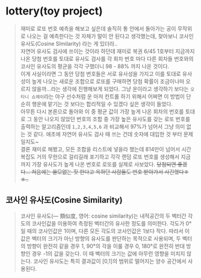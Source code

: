 # lottery(toy project)
> 
> 재미로 로또 번호 예측을 해보고 싶은데 솔직히 통 안에서 돌아가는 공이 무작위로 나오는 걸 예측한다는 것 자체가 말이 안 된다고 생각했는데, 찾아보니 코사인 유사도(Cosine SImilarity) 라는 게 있더라..  
> 자연어 유사도 검사에 쓰이는 것이라 하던데 재미로 복권 6/45 1호부터 지금까지 나온 당첨 번호를 토대로 유사도 검사를 각 회차 번호 마다 다른 회차들 번호와의 코사인 유사도의 평균을 각각 구했더니 98 - 88% 까지 나온 것이다.  
> 이게 사실이라면 그 동안 당첨 번호들은 서로 유사성을 가지고 이를 토대로 유사성이 높게 나오는 새로운 조합으로 로또를 구매하면 당첨 확률이 조금이나마 오르지 않을까...라는 생각에 진행해보게 되었다. 그냥 운이라고 생각하기 보다는 `오타니 쇼헤이`라는 야구 선수처럼 운 마저 컨트롤 하기 위해서 어쩌면 이 방법이 단순히 행운에 맡기는 것 보다는 합리적일 수 있겠다 싶은 생각이 들었다.  
> 아무튼 다시 본론으로 돌아와 이 중 평균 값이 가장 높게 나온 회차의 번호를 토대로 그 동안 나오지 않았던 번호의 조합 중 가장 높은 유사도를 갖는 로또 번호를 출력하는 알고리즘인데 `1,2,3,4,5,6` 과 비교해서 97%가 넘어서 그냥 의미 없는 것 같다. 애초에 자연어 유사도 검사 때 쓰는 건데 숫자에 대입한 것 부터 문제일지도~  
> 결론 재미로 해봤고, 모든 조합을 리스트에 넣을라 했는데 814만이 넘어서 시간복잡도 거의 무한으로 걸리길래 포기하고 각각 랜덤 로또 번호를 생성해서 지금까지 가장 유사도가 높게 나온 번호로 로또를 실제로 사보았다. ~~당첨되면 좋겠다... 처음에는 쓸모없는 짓 한다고 욕하던 사람들도 번호 받아가서 사긴했다ㅎㅎ..~~

## 코사인 유사도(Cosine Similarity)
> 코사인 유사도(― 類似度, 영어: cosine similarity)는 내적공간의 두 벡터간 각도의 코사인값을 이용하여 측정된 벡터간의 유사한 정도를 의미한다. 각도가 0°일 때의 코사인값은 1이며, 다른 모든 각도의 코사인값은 1보다 작다. 따라서 이 값은 벡터의 크기가 아닌 방향의 유사도를 판단하는 목적으로 사용되며, 두 벡터의 방향이 완전히 같을 경우 1, 90°의 각을 이룰 경우 0, 180°로 완전히 반대 방향인 경우 -1의 값을 갖는다. 이 때 벡터의 크기는 값에 아무런 영향을 미치지 않는다. 코사인 유사도는 특히 결과값이 [0,1]의 범위로 떨어지는 양수 공간에서 사용된다.

